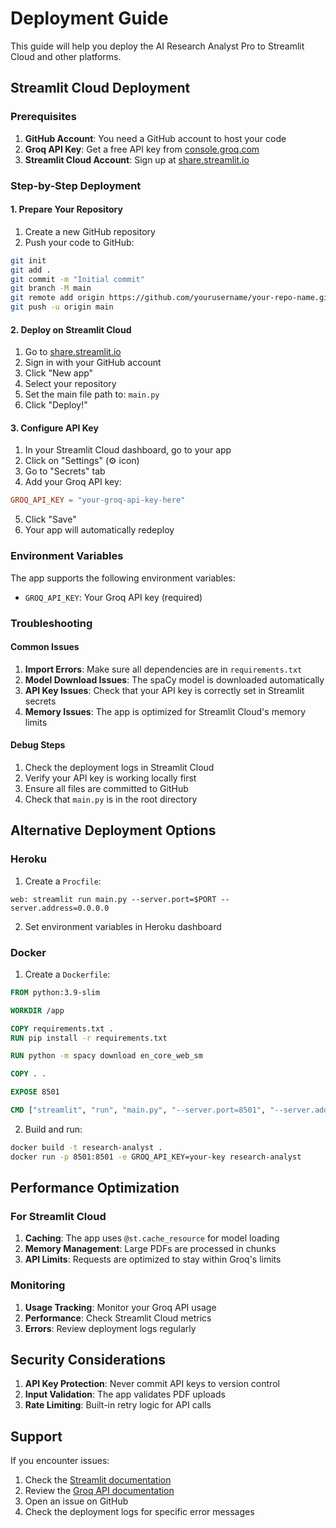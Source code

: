 # Deployment Guide

This guide will help you deploy the AI Research Analyst Pro to Streamlit Cloud and other platforms.

## Streamlit Cloud Deployment

### Prerequisites

1. **GitHub Account**: You need a GitHub account to host your code
2. **Groq API Key**: Get a free API key from [console.groq.com](https://console.groq.com)
3. **Streamlit Cloud Account**: Sign up at [share.streamlit.io](https://share.streamlit.io/)

### Step-by-Step Deployment

#### 1. Prepare Your Repository

1. Create a new GitHub repository
2. Push your code to GitHub:
```bash
git init
git add .
git commit -m "Initial commit"
git branch -M main
git remote add origin https://github.com/yourusername/your-repo-name.git
git push -u origin main
```

#### 2. Deploy on Streamlit Cloud

1. Go to [share.streamlit.io](https://share.streamlit.io/)
2. Sign in with your GitHub account
3. Click "New app"
4. Select your repository
5. Set the main file path to: `main.py`
6. Click "Deploy!"

#### 3. Configure API Key

1. In your Streamlit Cloud dashboard, go to your app
2. Click on "Settings" (⚙️ icon)
3. Go to "Secrets" tab
4. Add your Groq API key:
```toml
GROQ_API_KEY = "your-groq-api-key-here"
```
5. Click "Save"
6. Your app will automatically redeploy

### Environment Variables

The app supports the following environment variables:

- `GROQ_API_KEY`: Your Groq API key (required)

### Troubleshooting

#### Common Issues

1. **Import Errors**: Make sure all dependencies are in `requirements.txt`
2. **Model Download Issues**: The spaCy model is downloaded automatically
3. **API Key Issues**: Check that your API key is correctly set in Streamlit secrets
4. **Memory Issues**: The app is optimized for Streamlit Cloud's memory limits

#### Debug Steps

1. Check the deployment logs in Streamlit Cloud
2. Verify your API key is working locally first
3. Ensure all files are committed to GitHub
4. Check that `main.py` is in the root directory

## Alternative Deployment Options

### Heroku

1. Create a `Procfile`:
```
web: streamlit run main.py --server.port=$PORT --server.address=0.0.0.0
```

2. Set environment variables in Heroku dashboard

### Docker

1. Create a `Dockerfile`:
```dockerfile
FROM python:3.9-slim

WORKDIR /app

COPY requirements.txt .
RUN pip install -r requirements.txt

RUN python -m spacy download en_core_web_sm

COPY . .

EXPOSE 8501

CMD ["streamlit", "run", "main.py", "--server.port=8501", "--server.address=0.0.0.0"]
```

2. Build and run:
```bash
docker build -t research-analyst .
docker run -p 8501:8501 -e GROQ_API_KEY=your-key research-analyst
```

## Performance Optimization

### For Streamlit Cloud

1. **Caching**: The app uses `@st.cache_resource` for model loading
2. **Memory Management**: Large PDFs are processed in chunks
3. **API Limits**: Requests are optimized to stay within Groq's limits

### Monitoring

1. **Usage Tracking**: Monitor your Groq API usage
2. **Performance**: Check Streamlit Cloud metrics
3. **Errors**: Review deployment logs regularly

## Security Considerations

1. **API Key Protection**: Never commit API keys to version control
2. **Input Validation**: The app validates PDF uploads
3. **Rate Limiting**: Built-in retry logic for API calls

## Support

If you encounter issues:

1. Check the [Streamlit documentation](https://docs.streamlit.io/)
2. Review the [Groq API documentation](https://console.groq.com/docs)
3. Open an issue on GitHub
4. Check the deployment logs for specific error messages 